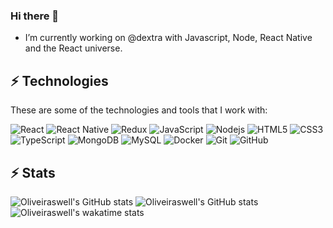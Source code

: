 

### Hi there 🤙

- I’m currently working on @dextra with Javascript, Node, React Native and the React universe.

## ⚡ Technologies

These are some of the technologies and tools that I work with:


![React](https://img.shields.io/badge/-React-007396?style=flat-square&logo=react&logoColor=white)
![React Native](https://img.shields.io/badge/-React%20Native-2496ED?style=flat-square&logo=react&logoColor=white)
![Redux](https://img.shields.io/badge/-Redux-4479A1?style=flat-square&logo=redux)
![JavaScript](https://img.shields.io/badge/-JavaScript-black?style=flat-square&logo=javascript)
![Nodejs](https://img.shields.io/badge/-Nodejs-339933?style=flat-square&logo=Node.js&logoColor=white)
![HTML5](https://img.shields.io/badge/-HTML5-E34F26?style=flat-square&logo=html5&logoColor=white)
![CSS3](https://img.shields.io/badge/-CSS3-1572B6?style=flat-square&logo=css3)
![TypeScript](https://img.shields.io/badge/-TypeScript-007ACC?style=flat-square&logo=typescript)
![MongoDB](https://img.shields.io/badge/-MongoDB-black?style=flat-square&logo=mongodb)
![MySQL](https://img.shields.io/badge/-MySQL-4479A1?style=flat-square&logo=mysql&logoColor=white)
![Docker](https://img.shields.io/badge/-Docker-2496ED?style=flat-square&logo=docker&logoColor=white)
![Git](https://img.shields.io/badge/-Git-black?style=flat-square&logo=git)
![GitHub](https://img.shields.io/badge/-GitHub-181717?style=flat-square&logo=github)

## ⚡ Stats

![Oliveiraswell's GitHub stats](https://github-readme-stats.vercel.app/api?username=buzato&count_private=true&theme=tokyonight)
![Oliveiraswell's GitHub stats](https://github-readme-stats.vercel.app/api/top-langs/?username=buzato&langs_count=8&layout=compact&count_private=true&theme=tokyonight)
![Oliveiraswell's wakatime stats](https://github-readme-stats.vercel.app/api/wakatime?username=buzato&theme=tokyonight)
